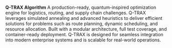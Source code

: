 **Q-TRAX Algorithm**
A production-ready, quantum-inspired optimization engine for logistics, routing, and supply chain challenges. 
Q-TRAX leverages simulated annealing and advanced heuristics to deliver efficient solutions for problems such as route planning, dynamic scheduling, and resource allocation. 
Built with a modular architecture, full test coverage, and container-ready deployment.
Q-TRAX is designed for seamless integration into modern enterprise systems and is scalable for real-world operations.

